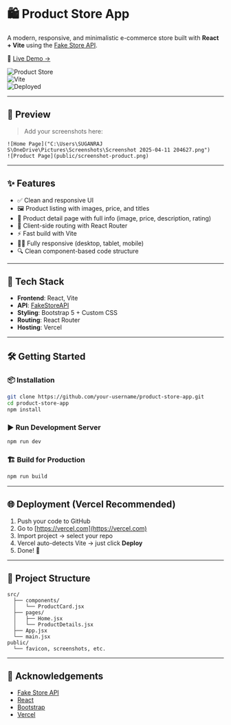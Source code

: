 
# 🛍️ Product Store App

A modern, responsive, and minimalistic e-commerce store built with **React + Vite** using the [Fake Store API](https://fakestoreapi.com/).

🚀 [Live Demo →](https://product-store-app-izvs.vercel.app/)

![Product Store](https://img.shields.io/badge/Made%20with-React-blue?style=for-the-badge&logo=react)  
![Vite](https://img.shields.io/badge/Powered%20by-Vite-purple?style=for-the-badge&logo=vite)  
![Deployed](https://img.shields.io/badge/Deployed%20on-Vercel-black?style=for-the-badge&logo=vercel)

---

## 📸 Preview

> Add your screenshots here:
```
![Home Page]("C:\Users\SUGANRAJ S\OneDrive\Pictures\Screenshots\Screenshot 2025-04-11 204627.png")
![Product Page](public/screenshot-product.png)
```

---

## ✨ Features

- ✅ Clean and responsive UI
- 🖼️ Product listing with images, price, and titles
- 📄 Product detail page with full info (image, price, description, rating)
- 🧭 Client-side routing with React Router
- ⚡ Fast build with Vite
- 🧑‍💻 Fully responsive (desktop, tablet, mobile)
- 🔍 Clean component-based code structure

---

## 🚀 Tech Stack

- **Frontend**: React, Vite
- **API**: [FakeStoreAPI](https://fakestoreapi.com)
- **Styling**: Bootstrap 5 + Custom CSS
- **Routing**: React Router
- **Hosting**: Vercel

---

## 🛠️ Getting Started

### 📦 Installation

```bash
git clone https://github.com/your-username/product-store-app.git
cd product-store-app
npm install
```

### ▶️ Run Development Server

```bash
npm run dev
```

### 🏗️ Build for Production

```bash
npm run build
```

---

## 🌐 Deployment (Vercel Recommended)

1. Push your code to GitHub
2. Go to [https://vercel.com](https://vercel.com)
3. Import project → select your repo
4. Vercel auto-detects Vite → just click **Deploy**
5. Done! 🎉

---

## 📁 Project Structure

```
src/
  ├── components/
  │   └── ProductCard.jsx
  ├── pages/
  │   ├── Home.jsx
  │   └── ProductDetails.jsx
  ├── App.jsx
  └── main.jsx
public/
  └── favicon, screenshots, etc.
```

---
## 🙌 Acknowledgements

- [Fake Store API](https://fakestoreapi.com/)
- [React](https://reactjs.org/)
- [Bootstrap](https://getbootstrap.com/)
- [Vercel](https://vercel.com/)
